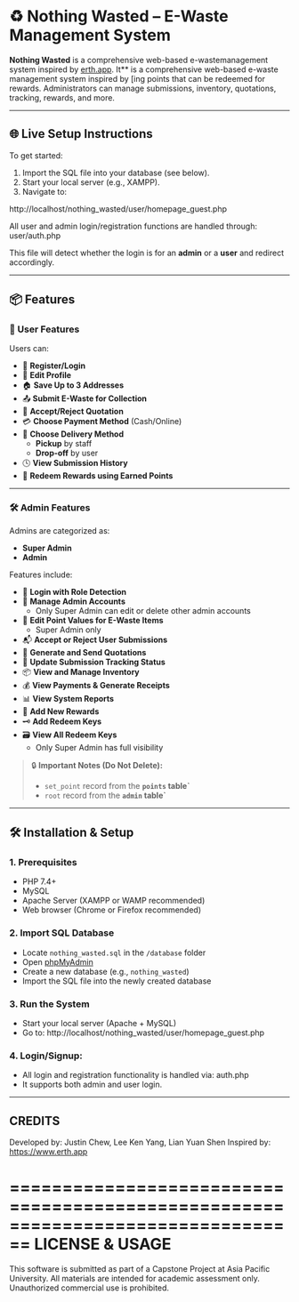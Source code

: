 # ♻️ Nothing Wasted – E-Waste Management System

**Nothing Wasted** is a comprehensive web-based e-wastemanagement system inspired by [erth.app](https://www.erth.app). It** is a comprehensive web-based e-waste management system inspired by [ing points that can be redeemed for rewards. Administrators can manage submissions, inventory, quotations, tracking, rewards, and more.

---

## 🌐 Live Setup Instructions

To get started:

1. Import the SQL file into your database (see below).
2. Start your local server (e.g., XAMPP).
3. Navigate to:

http://localhost/nothing_wasted/user/homepage_guest.php

All user and admin login/registration functions are handled through: user/auth.php

This file will detect whether the login is for an **admin** or a **user** and redirect accordingly.

---

## 📦 Features

### 👤 User Features

Users can:

- 🔐 **Register/Login**
- 👤 **Edit Profile**
- 🏠 **Save Up to 3 Addresses**
- 📤 **Submit E-Waste for Collection**
- 📩 **Accept/Reject Quotation**
- 💳 **Choose Payment Method** (Cash/Online)
- 🚚 **Choose Delivery Method**
  - **Pickup** by staff
  - **Drop-off** by user
- 🕓 **View Submission History**
- 🎁 **Redeem Rewards using Earned Points**

---

### 🛠️ Admin Features

Admins are categorized as:

- **Super Admin**
- **Admin**

Features include:

- 🔑 **Login with Role Detection**
- 👥 **Manage Admin Accounts**
  - Only Super Admin can edit or delete other admin accounts
- 🧮 **Edit Point Values for E-Waste Items**
  - Super Admin only
- 📬 **Accept or Reject User Submissions**
- 📑 **Generate and Send Quotations**
- 🔄 **Update Submission Tracking Status**
- 📦 **View and Manage Inventory**
- 💰 **View Payments & Generate Receipts**
- 📊 **View System Reports**
- 🎁 **Add New Rewards**
- 🗝️ **Add Redeem Keys**
- 🗃️ **View All Redeem Keys**
  - Only Super Admin has full visibility

> 🔒 **Important Notes (Do Not Delete):**
> - `set_point` record from the **`points` table`**
> - `root` record from the **`admin` table`**

---

## 🛠️ Installation & Setup

### 1. Prerequisites

- PHP 7.4+
- MySQL
- Apache Server (XAMPP or WAMP recommended)
- Web browser (Chrome or Firefox recommended)

### 2. Import SQL Database

- Locate `nothing_wasted.sql` in the `/database` folder
- Open [phpMyAdmin](http://localhost/phpmyadmin)
- Create a new database (e.g., `nothing_wasted`)
- Import the SQL file into the newly created database

### 3. Run the System

- Start your local server (Apache + MySQL)
- Go to: http://localhost/nothing_wasted/user/homepage_guest.php

### 4. Login/Signup:
- All login and registration functionality is handled via: auth.php
- It supports both admin and user login.

---------------------------------------------------------------------------------
CREDITS
--------------------------------------------------------------------------------

Developed by: Justin Chew, Lee Ken Yang, Lian Yuan Shen
Inspired by: https://www.erth.app

================================================================================
LICENSE & USAGE
================================================================================

This software is submitted as part of a Capstone Project at Asia Pacific University.
All materials are intended for academic assessment only.
Unauthorized commercial use is prohibited.
